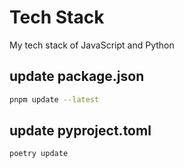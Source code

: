 # Tech Stack

My tech stack of JavaScript and Python

## update package.json

```bash
pnpm update --latest
```

## update pyproject.toml

```bash
poetry update
```
